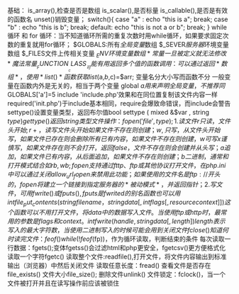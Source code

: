 基础：
is_array(),检查是否是数组
is_scalar(),是否标量
is_callable(),是否是有效的函数名
unset()销毁变量；
switch(){
    case "a" :
    echo "this is a";
    break;
    case "b" :
    echo "this is b";
    break;
    default:
    echo "this is not a or b";
    break;
}
while循环 和 for 循环：当不知道循环所需的重复次数时用while循环，如果要求固定次数的重复就用for循环；
$GLOBALS:所有*全局变量*数组
$_SEVER*服务器*环境变量数组
$_FILES文件上传相关变量
$_ENV 环境变量数组
*常量一旦被定义就无法修改*
魔法常量 __FUNCTION__  __CLASS__可能有用
返回多个值的函数调用：可以通过返回*数组*，使用*list()*函数获取list($a,$b,$c)=$arr;
变量名分大小写而函数不分
一般变量在函数内外是无关的，相当于两个变量
global $a 用来声明全局变量，不推荐同$GLOBALS['a']=5
include 'include.php'效果和在同位置复制该文件内容一样
required('init.php')于include基本相同，require会爆致命错误，而include会警告
settype()设置变量类型，返回布尔值bool settype ( mixed &$var , string $type )
gettype()返回string类型
文件操作：fopen('file',type);
1.读文件
r只读，文件头开始;r+，读写文件头开始如果文件不存在则创建；
w,只写，从文件头开始写，如果文件已存在则会删除所有已有内容，如果文件不存在则创建，w可写
x谨慎写，如果文件存在则不会打开，返回false，文件不存在则会创建并从头写；
a追加，如果文件已有内容，从后面追加，如果文件不存在则创建；
b二进制，通常和打开模式结合 如rb,wb;
fopen支持通过fttp、ftp或其他协议打开文件，在php.ini中可以通过关闭allow_url_fopen来禁用此功能；
如果使用的文件名是ftp://开头的，fopen将建立一个链接到指定服务器的*被动模式*，并返回指针；
2.写文件，可用fwrite()或fputs(),fputs是fwrited的别名函数
也可以用 intfile_put_contents(string filename，string data[,int flags[,resource context]])这个函数可以不用打开文件，将data中的数据写入文件。当使用ftp或http时，最常用的参数是flags和context。
int fwrite(handle,string data[,length])length表示写入的最大字符数，当使用二进制写入的时候可能会用到
关闭文件fclose() 
知道何时读完文件：feof()
while(!feof($fp))，作为循环读取，判断结束的条件
每次读取一行数据：fgets();变体fgetss()会过滤html和php更安全，fgetcsv()更方便格式化
读取一个字符fgetc()
读取整个文件:readfile(),打开文件，将文件内容输出到标准输出（浏览器）中然后关闭文件
读取任意长度：fread()
查看文件是否存在file_exists()
文件大小file_size();
删除文件unlink()
文件锁定：fclock()，当一个文件被打开并且在读写操作前应该被锁住